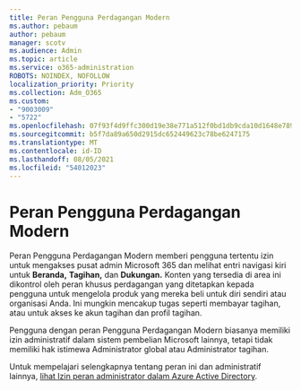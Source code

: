 ```yaml
---
title: Peran Pengguna Perdagangan Modern
ms.author: pebaum
author: pebaum
manager: scotv
ms.audience: Admin
ms.topic: article
ms.service: o365-administration
ROBOTS: NOINDEX, NOFOLLOW
localization_priority: Priority
ms.collection: Adm_O365
ms.custom:
- "9003009"
- "5722"
ms.openlocfilehash: 07f93f4d9ffc300d19e38e771a512f0bd1db9cda10d1648e789917d85a1a39df
ms.sourcegitcommit: b5f7da89a650d2915dc652449623c78be6247175
ms.translationtype: MT
ms.contentlocale: id-ID
ms.lasthandoff: 08/05/2021
ms.locfileid: "54012023"
---
```

# <a name="modern-commerce-user-role"></a>Peran Pengguna Perdagangan Modern

Peran Pengguna Perdagangan Modern memberi pengguna tertentu izin untuk mengakses pusat admin Microsoft 365 dan melihat entri navigasi kiri untuk **Beranda,** **Tagihan,** dan **Dukungan.** Konten yang tersedia di area ini dikontrol oleh peran khusus perdagangan yang ditetapkan kepada pengguna untuk mengelola produk yang mereka beli untuk diri sendiri atau organisasi Anda. Ini mungkin mencakup tugas seperti membayar tagihan, atau untuk akses ke akun tagihan dan profil tagihan.

Pengguna dengan peran Pengguna Perdagangan Modern biasanya memiliki izin administratif dalam sistem pembelian Microsoft lainnya, tetapi tidak memiliki hak istimewa Administrator global atau Administrator tagihan.

Untuk mempelajari selengkapnya tentang peran ini dan administratif lainnya, [lihat Izin peran administrator dalam Azure Active Directory](https://docs.microsoft.com/azure/active-directory/users-groups-roles/directory-assign-admin-roles#modern-commerce-administrator).